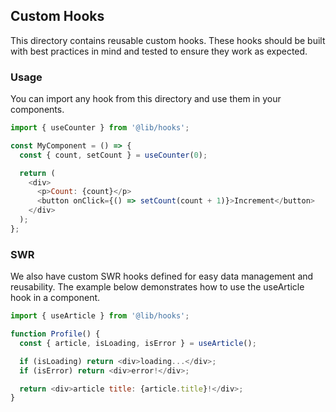 ## Custom Hooks

This directory contains reusable custom hooks. These hooks should be built with best practices in mind and tested to ensure they work as expected.

### Usage

You can import any hook from this directory and use them in your components.

```javascript
import { useCounter } from '@lib/hooks';

const MyComponent = () => {
  const { count, setCount } = useCounter(0);

  return (
    <div>
      <p>Count: {count}</p>
      <button onClick={() => setCount(count + 1)}>Increment</button>
    </div>
  );
};
```

### SWR

We also have custom SWR hooks defined for easy data management and reusability. The example below demonstrates how to use the useArticle hook in a component.

```javascript
import { useArticle } from '@lib/hooks';

function Profile() {
  const { article, isLoading, isError } = useArticle();

  if (isLoading) return <div>loading...</div>;
  if (isError) return <div>error!</div>;

  return <div>article title: {article.title}!</div>;
}
```
